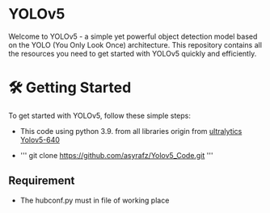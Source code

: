 
# YOLOv5
Welcome to YOLOv5 - a simple yet powerful object detection model based on the YOLO (You Only Look Once) architecture. This repository contains all the resources you need to get started with YOLOv5 quickly and efficiently.

# 🛠️ Getting Started
To get started with YOLOv5, follow these simple steps:

  - This code using python 3.9. from all libraries origin from [ultralytics Yolov5-640](https://github.com/ultralytics/yolov5/releases)

  - '''
  git clone https://github.com/asyrafz/Yolov5_Code.git
  '''

## Requirement
  - The hubconf.py must in file of working place

